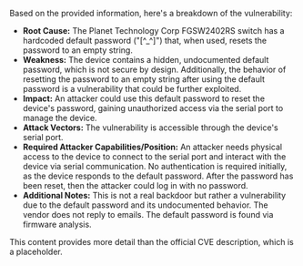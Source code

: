 Based on the provided information, here's a breakdown of the vulnerability:

* **Root Cause:** The Planet Technology Corp FGSW2402RS switch has a hardcoded default password ("[^_^]") that, when used, resets the password to an empty string.
* **Weakness:** The device contains a hidden, undocumented default password, which is not secure by design. Additionally, the behavior of resetting the password to an empty string after using the default password is a vulnerability that could be further exploited.
* **Impact:** An attacker could use this default password to reset the device's password, gaining unauthorized access via the serial port to manage the device.
* **Attack Vectors:** The vulnerability is accessible through the device's serial port.
* **Required Attacker Capabilities/Position:** An attacker needs physical access to the device to connect to the serial port and interact with the device via serial communication. No authentication is required initially, as the device responds to the default password. After the password has been reset, then the attacker could log in with no password.
* **Additional Notes:** This is not a real backdoor but rather a vulnerability due to the default password and its undocumented behavior. The vendor does not reply to emails. The default password is found via firmware analysis.

This content provides more detail than the official CVE description, which is a placeholder.